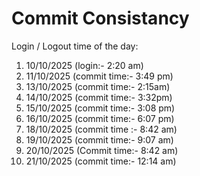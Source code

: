 # Commit Consistancy

Login / Logout time of the day:
1. 10/10/2025 (login:- 2:20 am)
2. 11/10/2025 (commit time:- 3:49 pm)
3. 13/10/2025 (commit time:- 2:15am)
4. 14/10/2025 (commit time:- 3:32pm)
5. 15/10/2025 (commit time:- 3:08 pm)
6. 16/10/2025 (commit time:- 6:07 pm)
7. 18/10/2025 (commit time :- 8:42 am)
8. 19/10/2025 (commit time:- 9:07 am)
9. 20/10/2025 (Commit time:- 8:42 am)
10. 21/10/2025 (commit time:- 12:14 am)
